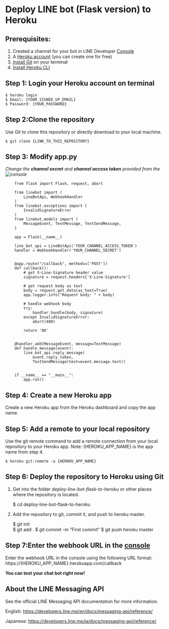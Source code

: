 # Deploy LINE bot (Flask version) to Heroku

Prerequisites:
-----------------------------------------
1. Created a channel for your bot in LINE Developer [Console](https://developers.line.me/console/)
2. A [Heroku account](https://www.heroku.com) (you can create one for free)
3. [Install Git](https://git-scm.com/book/en/v2/Getting-Started-Installing-Git) on your terminal
4. [Install Heroku CLI](https://devcenter.heroku.com/articles/heroku-cli#download-and-install)


Step 1: Login your Heroku account on terminal
---------------
    $ heroku login
    $ Email: {YOUR_SIGNED_UP_EMAIL}
    $ Password: {YOUR_PASSWORD}
    
Step 2:Clone the repository
---------------
Use Git to clone this repository or directly download to your local machine.

    $ git clone {LINK_TO_THIS_REPOSITORY}
    
Step 3: Modify app.py
--------
*Change the **channel secret** and **channel access token** provided from the ![console](https://developers.line.me/console/)*
```
    from flask import Flask, request, abort

    from linebot import (
        LineBotApi, WebhookHandler
    )
    from linebot.exceptions import (
        InvalidSignatureError
    )
    from linebot.models import (
        MessageEvent, TextMessage, TextSendMessage,
    )

    app = Flask(__name__)

    line_bot_api = LineBotApi('YOUR_CHANNEL_ACCESS_TOKEN')
    handler = WebhookHandler('YOUR_CHANNEL_SECRET')


    @app.route("/callback", methods=['POST'])
    def callback():
        # get X-Line-Signature header value
        signature = request.headers['X-Line-Signature']

        # get request body as text
        body = request.get_data(as_text=True)
        app.logger.info("Request body: " + body)

        # handle webhook body
        try:
            handler.handle(body, signature)
        except InvalidSignatureError:
            abort(400)

        return 'OK'


    @handler.add(MessageEvent, message=TextMessage)
    def handle_message(event):
        line_bot_api.reply_message(
            event.reply_token,
            TextSendMessage(text=event.message.text))


    if __name__ == "__main__":
        app.run()
```    
    
Step 4: Create a new Heroku app
-------------------
Create a new Heroku app from the Heroku dashboard and copy the app name.

Step 5: Add a remote to your local repository
----------------
Use the git remote command to add a remote connection from your local repository to your Heroku app.
Note: {HEROKU_APP_NAME} is the app name from step 4.

    $ heroku git:remote -a {HEROKU_APP_NAME}

Step 6: Deploy the repository to Heroku using Git 
---------------
1. Get into the folder *deploy-line-bot-flask-to-heroku* or other places where the repository is located.
    
    $ cd deploy-line-bot-flask-to-heroku
    
2. Add the repository to git, commit it, and push to heroku master.
   
    $ git init  
    $ git add .
    $ git commit -m "First commit"
    $ git push heroku master
    
    
Step 7:Enter the webhook URL in the [console](https://developers.line.me/console/)
-----------------------
Enter the webhook URL in the console using the following URL format: https://{HEROKU_APP_NAME}.herokuapp.com/callback

**You can test your chat bot right now!**



About the LINE Messaging API
----------------------------
See the official LINE Messaging API documentation for more information.

English: https://developers.line.me/en/docs/messaging-api/reference/

Japanese: https://developers.line.me/ja/docs/messaging-api/reference/
